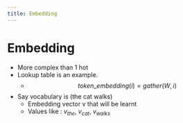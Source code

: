 ```yaml
---
title: Embedding
---
```


# Embedding
- More complex than 1 hot
- Lookup table is an example.
	- $$token\_embedding(i) = gather(W, i)$$
- Say vocabulary is (the cat walks)
	- Embedding vector v that will be learnt
	- Values like : $v_{the}$, $v_{cat}$, $v_{walks}$






















